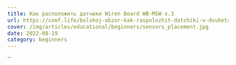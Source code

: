 ```yaml
---
title: Как расположить датчики Wiren Board WB-MSW v.3
url: https://comf.life/bolshoj-obzor-kak-raspolozhit-datchiki-v-dvuhetazhnom-dome.html
cover: /img/articles/educational/beginners/sensors_placement.jpg
date: 2022-08-19
category: beginners
---
```

``